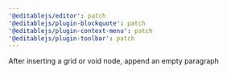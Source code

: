 ```yaml
---
'@editablejs/editor': patch
'@editablejs/plugin-blockquote': patch
'@editablejs/plugin-context-menu': patch
'@editablejs/plugin-toolbar': patch
---
```


After inserting a grid or void node, append an empty paragraph
